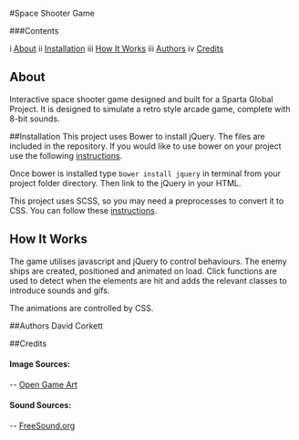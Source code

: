 #Space Shooter Game

###Contents

  i [About](#about)
 ii [Installation](#installation) 
 iii [How It Works](#how-it-works)
iii [Authors](#authors) 
iv [Credits](#credits)
<a name="about"></a>
## About 
Interactive space shooter game designed and built for a Sparta Global Project.
It is designed to simulate a retro style arcade game, complete with 8-bit sounds.

##Installation <a name="installation"></a>
This project uses Bower to install jQuery. The files are included in the repository. If you would like to use bower on your project use the following [instructions](https://bower.io/#install-bower).

Once bower is installed type `bower install jquery` in terminal from your project folder directory. Then link to the jQuery in your HTML.

This project uses SCSS, so you may need a preprocesses to convert it to CSS. You can follow these [instructions](http://sass-lang.com/install).

## How It Works <a name="how-it-works"></a>
The game utilises javascript and jQuery to control behaviours. 
The enemy ships are created, positioned and animated on load.
Click functions are used to detect when the elements are hit and adds the relevant classes to introduce sounds and gifs.

The animations are controlled by CSS. 



##Authors <a name="authors"></a>
David Corkett

##Credits <a name="credits"></a>
#### Image Sources:
-- [Open Game Art](http://opengameart.org/)


#### Sound Sources:
-- [FreeSound.org](https://www.freesound.org/people/LittleRobotSoundFactory/packs/16681/)



